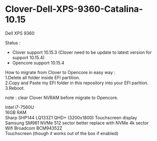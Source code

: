 # Clover-Dell-XPS-9360-Catalina-10.15

Dell XPS 9360

Status : <br/>
- Clover support 10.15.3 (Clover need to be update to latest version for support 10.15.4)<br/>
- Opencore support 10.15.4 <br/>

How to migrate from Clover to Opencore in easy way : <br/>
1.Delete all folder inside EFI partition.<br/>
2.Copy and Paste my EFI folder in this repository into your EFI parition.<br/>
3.Reboot.<br/>

note : clear Clover NVRAM before migrate to Opencore.<br/>

Intel i7-7560U<br/>
16GB RAM<br/>
Sharp SHP144 LQ133Z1 QHD+ (3200x1800) Touchscreen display<br/>
Samsung SM961 NVMe 512 sector better replace with NVMe 4k sector<br/>
Wifi Broadcom BCM94352Z<br/>
Touchscreen (though it works out of the box if enabled)<br/>
